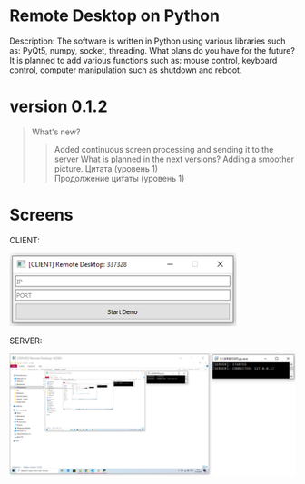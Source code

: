 # Remote Desktop on Python
Description: The software is written in Python using various libraries such as: PyQt5, numpy, socket, threading.
What plans do you have for the future? 
It is planned to add various functions such as: mouse control, keyboard control, computer manipulation such as shutdown and reboot.
# version 0.1.2
> What's new?
>> Added continuous screen processing and sending it to the server
> What is planned in the next versions? 
>> Adding a smoother picture.
> Цитата (уровень 1)    
> Продолжение цитаты (уровень 1)    
# Screens
CLIENT:

![CLIENT](Screenshots/client.png)

SERVER:

![SERVER](Screenshots/server.png)
